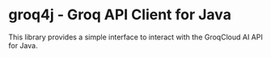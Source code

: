 # groq4j - Groq API Client for Java

This library provides a simple interface to interact with the GroqCloud AI API for Java.